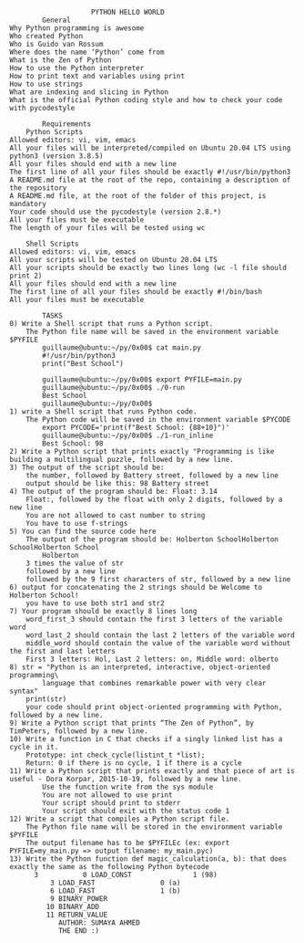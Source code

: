 						PYTHON HELLO WORLD
			General
	Why Python programming is awesome
	Who created Python
	Who is Guido van Rossum
	Where does the name ‘Python’ come from
	What is the Zen of Python
	How to use the Python interpreter
	How to print text and variables using print
	How to use strings
	What are indexing and slicing in Python
	What is the official Python coding style and how to check your code with pycodestyle

			Requirements
		Python Scripts
	Allowed editors: vi, vim, emacs
	All your files will be interpreted/compiled on Ubuntu 20.04 LTS using python3 (version 3.8.5)
	All your files should end with a new line
	The first line of all your files should be exactly #!/usr/bin/python3
	A README.md file at the root of the repo, containing a description of the repository
	A README.md file, at the root of the folder of this project, is mandatory
	Your code should use the pycodestyle (version 2.8.*)
	All your files must be executable
	The length of your files will be tested using wc

		Shell Scripts
	Allowed editors: vi, vim, emacs
	All your scripts will be tested on Ubuntu 20.04 LTS
	All your scripts should be exactly two lines long (wc -l file should print 2)
	All your files should end with a new line
	The first line of all your files should be exactly #!/bin/bash
	All your files must be executable

			TASKS
	0) Write a Shell script that runs a Python script.
		The Python file name will be saved in the environment variable $PYFILE
			guillaume@ubuntu:~/py/0x00$ cat main.py
			#!/usr/bin/python3
			print("Best School")

			guillaume@ubuntu:~/py/0x00$ export PYFILE=main.py
			guillaume@ubuntu:~/py/0x00$ ./0-run
			Best School
			guillaume@ubuntu:~/py/0x00$
	1) write a Shell script that runs Python code.
		The Python code will be saved in the environment variable $PYCODE
			export PYCODE='print(f"Best School: {88+10}")'
			guillaume@ubuntu:~/py/0x00$ ./1-run_inline
			Best School: 98
	2) Write a Python script that prints exactly "Programming is like building a multilingual puzzle, followed by a new line.
	3) The output of the script should be:
		the number, followed by Battery street, followed by a new line
		output should be like this: 98 Battery street
	4) The output of the program should be: Float: 3.14
		Float:, followed by the float with only 2 digits, followed by a new line
		You are not allowed to cast number to string
		You have to use f-strings
	5) You can find the source code here
		The output of the program should be: Holberton SchoolHolberton SchoolHolberton School
			Holberton
		3 times the value of str
		followed by a new line
		followed by the 9 first characters of str, followed by a new line
	6) output for concatenating the 2 strings should be Welcome to Holberton School!
		you have to use both str1 and str2
	7) Your program should be exactly 8 lines long
		word_first_3 should contain the first 3 letters of the variable word
		word_last_2 should contain the last 2 letters of the variable word
		middle_word should contain the value of the variable word without the first and last letters
		First 3 letters: Hol, Last 2 letters: on, Middle word: olberto
	8) str = "Python is an interpreted, interactive, object-oriented programming\
 			language that combines remarkable power with very clear syntax"
		print(str)
		your code should print object-oriented programming with Python, followed by a new line.
	9) Write a Python script that prints “The Zen of Python”, by TimPeters, followed by a new line.
	10) Write a function in C that checks if a singly linked list has a cycle in it.
		Prototype: int check_cycle(listint_t *list);
		Return: 0 if there is no cycle, 1 if there is a cycle
	11) Write a Python script that prints exactly and that piece of art is useful - Dora Korpar, 2015-10-19, followed by a new line.
			Use the function write from the sys module
			You are not allowed to use print
			Your script should print to stderr
			Your script should exit with the status code 1
	12) Write a script that compiles a Python script file.
		The Python file name will be stored in the environment variable $PYFILE
		The output filename has to be $PYFILEc (ex: export PYFILE=my_main.py => output filename: my_main.pyc)
	13) Write the Python function def magic_calculation(a, b): that does exactly the same as the following Python bytecode
		  3           0 LOAD_CONST               1 (98)
              3 LOAD_FAST                0 (a)
              6 LOAD_FAST                1 (b)
              9 BINARY_POWER
             10 BINARY_ADD
             11 RETURN_VALUE
				AUTHOR: SUMAYA AHMED
				THE END :)

